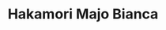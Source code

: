 --- 
title: "Hakamori Majo Bianca"
publishdate: "2019-10-1T16:48:46+02:00"
src: "https://365manga.net/manga/hakamori-majo-bianca"
image: "https://data.365manga.net/images/thumbnails/1450-hakamori-majo-bianca.jpg"
description: "Bianca is the last remaining 'ugly' witch in the Underworld. Will she muster the courage and self-confidence to find love?"
---